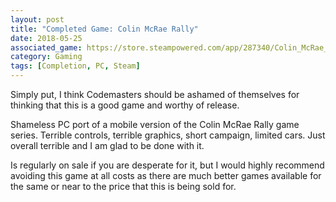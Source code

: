 ```yaml
---
layout: post
title: "Completed Game: Colin McRae Rally"
date: 2018-05-25
associated_game: https://store.steampowered.com/app/287340/Colin_McRae_Rally/
category: Gaming
tags: [Completion, PC, Steam]
---
```


<p>Simply put, I think Codemasters should be ashamed of themselves for thinking that this is a good game and worthy of release.</p>
<p>Shameless PC port of a mobile version of the Colin McRae Rally game series.  Terrible controls, terrible graphics, short campaign, limited cars.  Just overall terrible and I am glad to be done with it.</p>
<p>Is regularly on sale if you are desperate for it, but I would highly recommend avoiding this game at all costs as there are much better games available for the same or near to the price that this is being sold for.</p>
